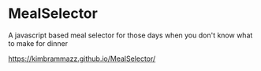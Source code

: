 # MealSelector

A javascript based meal selector for those days when you don't know what to make for dinner

https://kimbrammazz.github.io/MealSelector/
